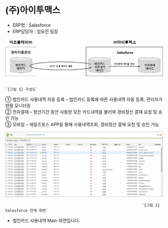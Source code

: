 # \(주\)아이투맥스

 - ERP명 : Salesforce  
 - ERP담당자 : 임유진 팀장

![](../../../../.gitbook/assets/image%20%2860%29.png)

                                                                          `{그림 1} 구성도`  

   ① 법인카드 사용내역 자동 등록 – 법인카드 등록에 따른 사용내역 자동 등록, 관리자가 현황 모니터링  
   ② 전자결재 – 정산기간 동안 사용한 모든 카드내역을 불러와 경비정산 결재 요청 및 승인 가능  
   ③ 모바일 – 세일즈포스 APP을 통해 사용내역조회, 경비정산 결재 요청 및 승인 가능

![](../../../../.gitbook/assets/image%20%2887%29.png)

                                                                 `{그림 2} Salesforce 연계 화면`   

 -  법인카드 사용내역 Main 화면입니다.

